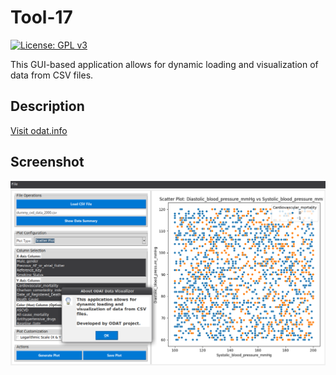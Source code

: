 # Tool-17
[![License: GPL v3](https://img.shields.io/badge/License-GPLv3-blue.svg)](https://www.gnu.org/licenses/gpl-3.0)

This GUI-based application allows for dynamic loading and visualization of data from CSV files.

## Description

[Visit odat.info](https://odat.info)

## Screenshot

![Application Screenshot](screen.png)
